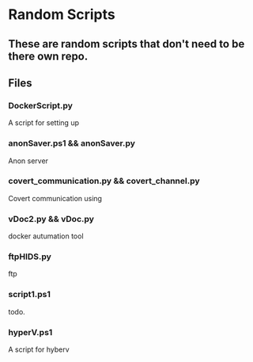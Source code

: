 # Random Scripts
These are random scripts that don't need to be there own repo. 
---
## Files
### <span>DockerScript.py</span>
A script for setting up 
### anonSaver.ps1 && anonSaver.py
Anon server 

### <span>covert_communication.py</span> &&  <span>covert_channel.py</span>
Covert communication using 
### vDoc2.py && vDoc.py
docker autumation tool 
### ftpHIDS.py
ftp 

### script1.ps1
todo.

### <span>hyperV.ps1</span>
A script for hyberv